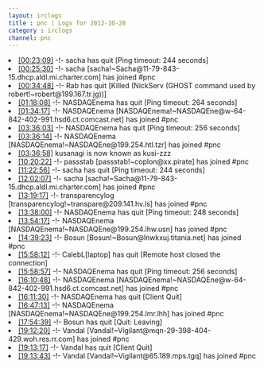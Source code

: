 ```yaml
---
layout: irclogs
title : pnc | Logs for 2012-10-28
category : irclogs
channel: pnc
---
```

<li class="logitem"><a href="#00:23:09" name="00:23:09" class="time">[00:23:09]</a> -!- <span class="quit">sacha</span> has quit [Ping timeout: 244 seconds] </li>
<li class="logitem"><a href="#00:25:30" name="00:25:30" class="time">[00:25:30]</a> -!- <span class="join">sacha</span> [sacha!~Sacha@11-79-843-15.dhcp.aldl.mi.charter.com] has joined #pnc </li>
<li class="logitem"><a href="#00:34:48" name="00:34:48" class="time">[00:34:48]</a> -!- <span class="quit">Rab</span> has quit [Killed (NickServ (GHOST command used by robert!~robert@199.167.tr.jg))] </li>
<li class="logitem"><a href="#01:18:08" name="01:18:08" class="time">[01:18:08]</a> -!- <span class="quit">NASDAQEnema</span> has quit [Ping timeout: 264 seconds] </li>
<li class="logitem"><a href="#01:34:17" name="01:34:17" class="time">[01:34:17]</a> -!- <span class="join">NASDAQEnema</span> [NASDAQEnema!~NASDAQEne@w-64-842-402-991.hsd6.ct.comcast.net] has joined #pnc </li>
<li class="logitem"><a href="#03:36:03" name="03:36:03" class="time">[03:36:03]</a> -!- <span class="quit">NASDAQEnema</span> has quit [Ping timeout: 256 seconds] </li>
<li class="logitem"><a href="#03:36:14" name="03:36:14" class="time">[03:36:14]</a> -!- <span class="join">NASDAQEnema</span> [NASDAQEnema!~NASDAQEne@199.254.htl.tzr] has joined #pnc </li>
<li class="logitem"><a href="#03:36:58" name="03:36:58" class="time">[03:36:58]</a> <span class="nick">kusanagi</span> is now known as <span class="nick">kusi-zzz</span> </li>
<li class="logitem"><a href="#10:20:22" name="10:20:22" class="time">[10:20:22]</a> -!- <span class="join">passstab</span> [passstab!~coplon@xx.pirate] has joined #pnc </li>
<li class="logitem"><a href="#11:22:56" name="11:22:56" class="time">[11:22:56]</a> -!- <span class="quit">sacha</span> has quit [Ping timeout: 244 seconds] </li>
<li class="logitem"><a href="#12:02:07" name="12:02:07" class="time">[12:02:07]</a> -!- <span class="join">sacha</span> [sacha!~Sacha@11-79-843-15.dhcp.aldl.mi.charter.com] has joined #pnc </li>
<li class="logitem"><a href="#13:19:17" name="13:19:17" class="time">[13:19:17]</a> -!- <span class="join">transparencylog</span> [transparencylog!~transpare@209.141.hv.ls] has joined #pnc </li>
<li class="logitem"><a href="#13:38:00" name="13:38:00" class="time">[13:38:00]</a> -!- <span class="quit">NASDAQEnema</span> has quit [Ping timeout: 248 seconds] </li>
<li class="logitem"><a href="#13:54:17" name="13:54:17" class="time">[13:54:17]</a> -!- <span class="join">NASDAQEnema</span> [NASDAQEnema!~NASDAQEne@199.254.lhw.usn] has joined #pnc </li>
<li class="logitem"><a href="#14:39:23" name="14:39:23" class="time">[14:39:23]</a> -!- <span class="join">Bosun</span> [Bosun!~Bosun@lnwkxuj.titania.net] has joined #pnc </li>
<li class="logitem"><a href="#15:58:12" name="15:58:12" class="time">[15:58:12]</a> -!- <span class="quit">CalebL[laptop]</span> has quit [Remote host closed the connection] </li>
<li class="logitem"><a href="#15:58:57" name="15:58:57" class="time">[15:58:57]</a> -!- <span class="quit">NASDAQEnema</span> has quit [Ping timeout: 256 seconds] </li>
<li class="logitem"><a href="#16:10:48" name="16:10:48" class="time">[16:10:48]</a> -!- <span class="join">NASDAQEnema</span> [NASDAQEnema!~NASDAQEne@w-64-842-402-991.hsd6.ct.comcast.net] has joined #pnc </li>
<li class="logitem"><a href="#16:11:30" name="16:11:30" class="time">[16:11:30]</a> -!- <span class="quit">NASDAQEnema</span> has quit [Client Quit] </li>
<li class="logitem"><a href="#16:47:13" name="16:47:13" class="time">[16:47:13]</a> -!- <span class="join">NASDAQEnema</span> [NASDAQEnema!~NASDAQEne@199.254.lmr.lhh] has joined #pnc </li>
<li class="logitem"><a href="#17:54:39" name="17:54:39" class="time">[17:54:39]</a> -!- <span class="quit">Bosun</span> has quit [Quit: Leaving] </li>
<li class="logitem"><a href="#19:12:20" name="19:12:20" class="time">[19:12:20]</a> -!- <span class="join">Vandal</span> [Vandal!~Vigilant@mqn-29-398-404-429.woh.res.rr.com] has joined #pnc </li>
<li class="logitem"><a href="#19:13:17" name="19:13:17" class="time">[19:13:17]</a> -!- <span class="quit">Vandal</span> has quit [Client Quit] </li>
<li class="logitem"><a href="#19:13:43" name="19:13:43" class="time">[19:13:43]</a> -!- <span class="join">Vandal</span> [Vandal!~Vigilant@65.189.mps.tgq] has joined #pnc </li>


